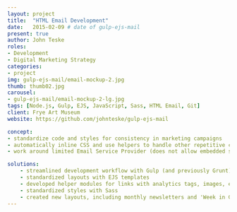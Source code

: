 ```yaml
---
layout: project
title:  "HTML Email Development"
date:   2015-02-09 # date of gulp-ejs-mail
present: true
author: John Teske
roles:
- Development
- Digital Marketing Strategy
categories:
- project
img: gulp-ejs-mail/email-mockup-2.jpg
thumb: thumb02.jpg
carousel:
- gulp-ejs-mail/email-mockup-2-lg.jpg
tags: [Node.js, Gulp, EJS, JavaScript, Sass, HTML Email, Git]
client: Frye Art Museum
website: https://github.com/johnteske/gulp-ejs-mail

concept:
- standardize code and styles for consistency in marketing campaigns
- automatically inline CSS and use helpers to handle other repetitive code
- work around limited Email Service Provider (does not allow embedded stylesheets or Outlook-conditional styles)

solutions:
    - streamlined development workflow with Gulp (and previously Grunt)
    - standardized layouts with EJS templates
    - developed helper modules for links with analytics tags, images, etc. to allow focus on content
    - standardized styles with Sass
    - created new layouts, including monthly newsletters and 'Week in Genius', a weekly summary of activities and social posts as part of the *Genius / 21 Century / Seattle* exhibition
---
```

